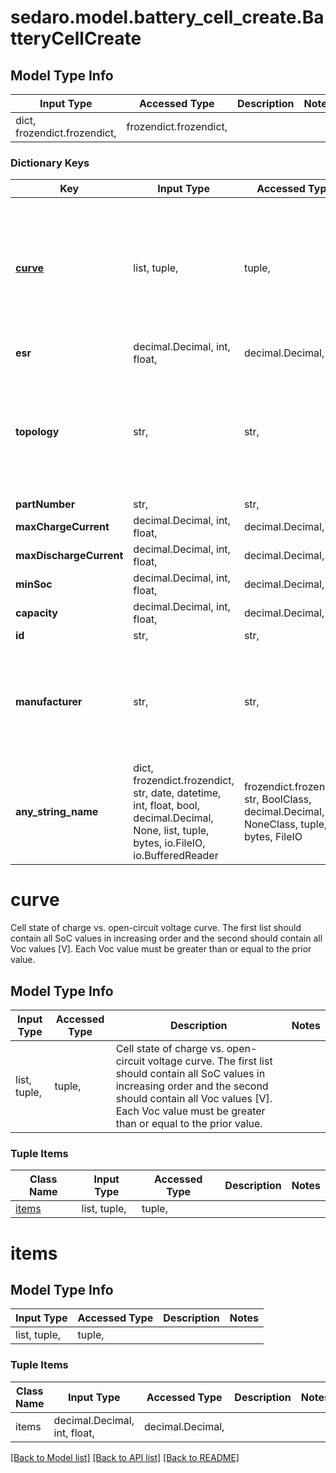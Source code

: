 # sedaro.model.battery_cell_create.BatteryCellCreate

## Model Type Info
Input Type | Accessed Type | Description | Notes
------------ | ------------- | ------------- | -------------
dict, frozendict.frozendict,  | frozendict.frozendict,  |  | 

### Dictionary Keys
Key | Input Type | Accessed Type | Description | Notes
------------ | ------------- | ------------- | ------------- | -------------
**[curve](#curve)** | list, tuple,  | tuple,  | Cell state of charge vs. open-circuit voltage curve. The first list should contain all SoC values in increasing order and the second should contain all Voc values [V].  Each Voc value must be greater than or equal to the prior value. | 
**esr** | decimal.Decimal, int, float,  | decimal.Decimal,  |  | 
**topology** | str,  | str,  | Relationship to a &#x60;Topology&#x60; block. Reverse key: &#x60;Topology.batteryCells&#x60;. On delete: &#x60;RESTRICT&#x60; (prevent referenced block from being deleted while relationship to this one exists). | 
**partNumber** | str,  | str,  |  | 
**maxChargeCurrent** | decimal.Decimal, int, float,  | decimal.Decimal,  |  | 
**maxDischargeCurrent** | decimal.Decimal, int, float,  | decimal.Decimal,  |  | 
**minSoc** | decimal.Decimal, int, float,  | decimal.Decimal,  |  | 
**capacity** | decimal.Decimal, int, float,  | decimal.Decimal,  |  | 
**id** | str,  | str,  |  | [optional] 
**manufacturer** | str,  | str,  |  | [optional] if omitted the server will use the default value of ""
**any_string_name** | dict, frozendict.frozendict, str, date, datetime, int, float, bool, decimal.Decimal, None, list, tuple, bytes, io.FileIO, io.BufferedReader | frozendict.frozendict, str, BoolClass, decimal.Decimal, NoneClass, tuple, bytes, FileIO | any string name can be used but the value must be the correct type | [optional]

# curve

Cell state of charge vs. open-circuit voltage curve. The first list should contain all SoC values in increasing order and the second should contain all Voc values [V].  Each Voc value must be greater than or equal to the prior value.

## Model Type Info
Input Type | Accessed Type | Description | Notes
------------ | ------------- | ------------- | -------------
list, tuple,  | tuple,  | Cell state of charge vs. open-circuit voltage curve. The first list should contain all SoC values in increasing order and the second should contain all Voc values [V].  Each Voc value must be greater than or equal to the prior value. | 

### Tuple Items
Class Name | Input Type | Accessed Type | Description | Notes
------------- | ------------- | ------------- | ------------- | -------------
[items](#items) | list, tuple,  | tuple,  |  | 

# items

## Model Type Info
Input Type | Accessed Type | Description | Notes
------------ | ------------- | ------------- | -------------
list, tuple,  | tuple,  |  | 

### Tuple Items
Class Name | Input Type | Accessed Type | Description | Notes
------------- | ------------- | ------------- | ------------- | -------------
items | decimal.Decimal, int, float,  | decimal.Decimal,  |  | 

[[Back to Model list]](../../README.md#documentation-for-models) [[Back to API list]](../../README.md#documentation-for-api-endpoints) [[Back to README]](../../README.md)

